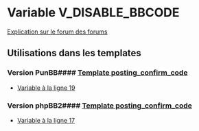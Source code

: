 # Variable V_DISABLE_BBCODE
[Explication sur le forum des forums](http://forum.forumactif.com/t294113-listing-des-variables#V_DISABLE_BBCODE)
## Utilisations dans les templates
### Version PunBB#### [Template posting_confirm_code](punbb/posting_confirm_code.md)
* [Variable à la ligne 19](../punbb/posting_confirm_code.tpl#L19)
### Version phpBB2#### [Template posting_confirm_code](subsilver/posting_confirm_code.md)
* [Variable à la ligne 17](../subsilver/posting_confirm_code.tpl#L17)